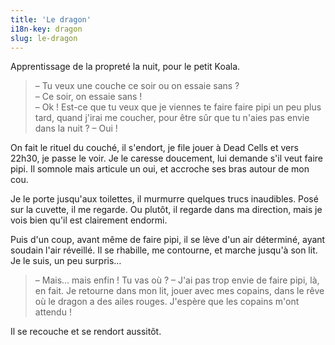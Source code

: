 ```yaml
---
title: 'Le dragon'
i18n-key: dragon
slug: le-dragon
---
```


Apprentissage de la propreté la nuit, pour le petit Koala.

<!-- more -->

> – Tu veux une couche ce soir ou on essaie sans ?  
> – Ce soir, on essaie sans !  
> – Ok ! Est-ce que tu veux que je viennes te faire faire pipi un peu plus tard,
> quand j'irai me coucher, pour être sûr que tu n'aies pas envie dans la nuit ?
> – Oui !

On fait le rituel du couché, il s'endort, je file jouer à Dead Cells et vers
22h30, je passe le voir. Je le caresse doucement, lui demande s'il veut faire
pipi. Il somnole mais articule un oui, et accroche ses bras autour de mon cou.

Je le porte jusqu'aux toilettes, il murmurre quelques trucs inaudibles. Posé sur
la cuvette, il me regarde. Ou plutôt, il regarde dans ma direction, mais je vois
bien qu'il est clairement endormi.

Puis d'un coup, avant même de faire pipi, il se lève d'un air déterminé, ayant
soudain l'air réveillé. Il se rhabille, me contourne, et marche jusqu'à son lit.
Je le suis, un peu surpris…

> – Mais… mais enfin ! Tu vas où ? – J'ai pas trop envie de faire pipi, là, en
> fait. Je retourne dans mon lit, jouer avec mes copains, dans le rêve où le
> dragon a des ailes rouges. J'espère que les copains m'ont attendu !

Il se recouche et se rendort aussitôt.
